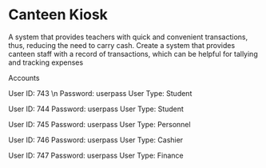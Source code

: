 # Canteen Kiosk

A system that provides teachers with quick and convenient transactions, thus, reducing the need to carry cash. Create a system that provides canteen staff with a record of transactions, which can be helpful for tallying and tracking expenses 

Accounts

User ID: 743 \n
Password: userpass
User Type: Student

User ID: 744
Password: userpass
User Type: Student

User ID: 745
Password: userpass
User Type: Personnel

User ID: 746
Password: userpass
User Type: Cashier

User ID: 747
Password: userpass
User Type: Finance
